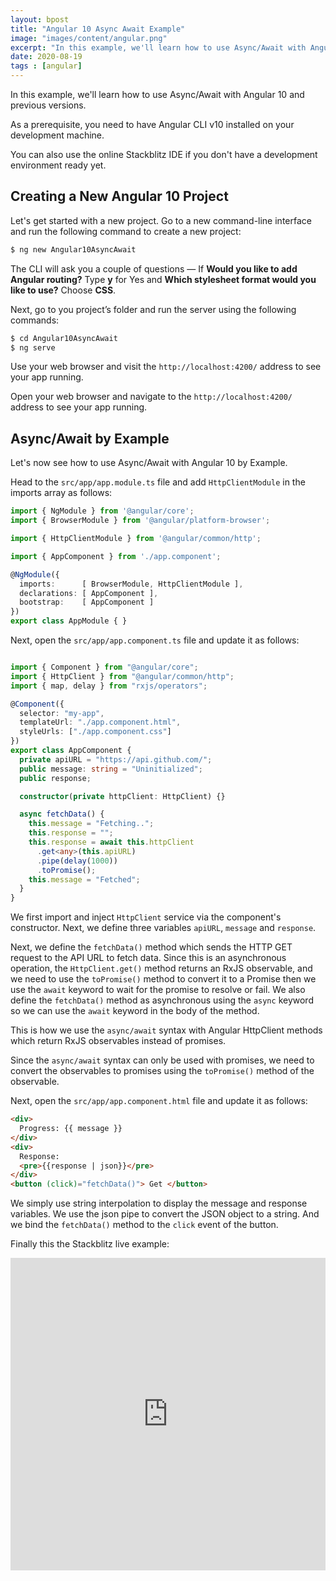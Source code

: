 ```yaml
---
layout: bpost
title: "Angular 10 Async Await Example"
image: "images/content/angular.png"
excerpt: "In this example, we'll learn how to use Async/Await with Angular 10"
date: 2020-08-19
tags : [angular]
---
```


In this example, we'll learn how to use Async/Await with Angular 10 and previous versions.


As a prerequisite, you need to have Angular CLI v10 installed on your development machine.

You can also use the online Stackblitz IDE if you don't have a development environment ready yet.

## Creating a New Angular 10 Project

Let's get started with a new project. Go to a new command-line interface and run the following command to create a new project:

```bash
$ ng new Angular10AsyncAwait 
```

The CLI will ask you a couple of questions — If  **Would you like to add Angular routing?**  Type  **y**  for Yes and  **Which stylesheet format would you like to use?**  Choose  **CSS**.

Next, go to you project’s folder and run the server using the following commands:

```bash
$ cd Angular10AsyncAwait
$ ng serve    
```

Use your web browser and visit the  `http://localhost:4200/`  address to see your app running.  

Open your web browser and navigate to the  `http://localhost:4200/`  address to see your app running.  

## Async/Await by Example

Let's now see how to use Async/Await with Angular 10 by Example.

Head to the `src/app/app.module.ts` file and add `HttpClientModule` in the imports array as follows:

```ts
import { NgModule } from '@angular/core';
import { BrowserModule } from '@angular/platform-browser';

import { HttpClientModule } from '@angular/common/http';

import { AppComponent } from './app.component';

@NgModule({
  imports:      [ BrowserModule, HttpClientModule ],
  declarations: [ AppComponent ],
  bootstrap:    [ AppComponent ]
})
export class AppModule { }
```

Next, open the `src/app/app.component.ts` file and update it as follows:

```ts

import { Component } from "@angular/core";
import { HttpClient } from "@angular/common/http";
import { map, delay } from "rxjs/operators";

@Component({
  selector: "my-app",
  templateUrl: "./app.component.html",
  styleUrls: ["./app.component.css"]
})
export class AppComponent {
  private apiURL = "https://api.github.com/";
  public message: string = "Uninitialized";
  public response;

  constructor(private httpClient: HttpClient) {}

  async fetchData() {
    this.message = "Fetching..";
    this.response = "";
    this.response = await this.httpClient
      .get<any>(this.apiURL)
      .pipe(delay(1000))
      .toPromise();
    this.message = "Fetched";
  }
}
```

We first import and inject `HttpClient` service via the component's constructor. Next, we define three variables `apiURL`, `message` and `response`.

Next, we define the `fetchData()` method which sends the HTTP GET request to the API URL to fetch data. Since this is an asynchronous operation, the `HttpClient.get()` method returns an RxJS observable, and we need to use the `toPromise()` method to convert it to a Promise then we use the `await` keyword to wait for the promise to resolve or fail. We also define the `fetchData()` method as asynchronous using the `async` keyword so we can use the `await` keyword in the body of the method. 

This is how we use the `async/await` syntax with Angular HttpClient methods which return RxJS observables instead of promises. 

Since the `async/await` syntax can only be used with promises, we need to convert the observables to promises using the `toPromise()` method of the observable.


Next, open the `src/app/app.component.html` file and update it as follows:

```html
<div>
  Progress: {{ message }}
</div>
<div>
  Response:
  <pre>{{response | json}}</pre>
</div>
<button (click)="fetchData()"> Get </button>
```

We simply use string interpolation to display the message and response variables. We use the json pipe to convert the JSON object to a string. And we bind the `fetchData()` method to the `click` event of the button.

Finally this the Stackblitz live example:

<iframe src="https://stackblitz.com/edit/angular-10-async-await-example?embed=1&file=src/app/app.component.html" name="Angular 10 Async/Await Example" scrolling="No" height="500px" width="100%" style="border: none;"></iframe>